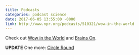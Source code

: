 ```yaml
---
title: Podcasts
categories: podcast science
date: 2017-06-05 13:55:00 -0000
link: http://www.npr.org/podcasts/510321/wow-in-the-world
---
```

Check out [Wow in the World](http://www.npr.org/podcasts/510321/wow-in-the-world) and [Brains On](http://www.brainson.org/about/).

**UPDATE** One more: [Circle Round](http://www.wbur.org/circleround)